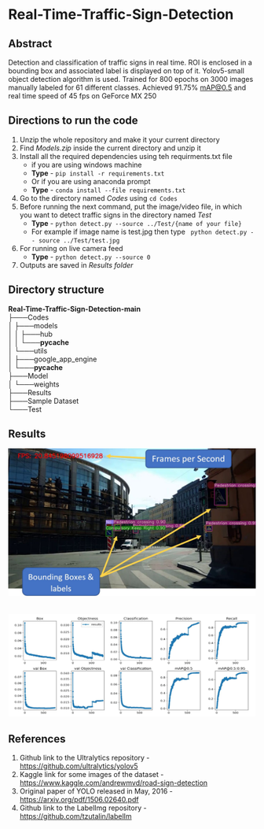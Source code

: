 # Real-Time-Traffic-Sign-Detection

## Abstract

Detection and classification of traffic signs in real time. ROI is enclosed in a bounding box and associated label is displayed on top of it. Yolov5-small object detection algorithm is used. Trained for 800 epochs on 3000 images manually labeled for 61 different classes. Achieved 91.75% mAP@0.5 and real time speed of 45 fps on GeForce MX 250

## Directions to run the code
1. Unzip the whole repository and make it your current directory
2. Find *Models.zip* inside the current directory and unzip it 
3. Install all the required dependencies using teh requirments.txt file
    * if you are using windows machine
    * **Type** - `pip install -r requirements.txt`
    * Or if you are using anaconda prompt
    * **Type** - `conda install --file requirements.txt`
4. Go to the directory named *Codes* using `cd Codes`
5. Before running the next command, put the image/video file, in which you want to detect traffic signs  in the directory named *Test*
    * **Type** - `python detect.py --source ../Test/{name of your file}`
    * For example if image name is test.jpg then type ` python detect.py -- source ../Test/test.jpg`
6. For running on live camera feed 
    * **Type** - `python detect.py --source 0`
7. Outputs are saved in *Results folder*

## Directory structure
**Real-Time-Traffic-Sign-Detection-main**\
├───Codes\
│ ├───models\
│ │ ├───hub\
│ │ └───__pycache__\
│ └───utils\
│ ├───google_app_engine\
│ └───__pycache__\
├───Model\
│ └───weights\
├───Results\
├───Sample Dataset\
└───Test

## Results
![Result](https://github.com/Kartik-Aggarwal/Real-Time-Traffic-Sign-Detection/blob/main/readme_images/2.PNG)
<br>
<br>
<br>
![Plots](https://github.com/Kartik-Aggarwal/Real-Time-Traffic-Sign-Detection/blob/main/readme_images/1.PNG)


## References
1. Github link to the Ultralytics repository - https://github.com/ultralytics/yolov5
2. Kaggle link for some images of the dataset - https://www.kaggle.com/andrewmvd/road-sign-detection
3. Original paper of YOLO released in May, 2016 - https://arxiv.org/pdf/1506.02640.pdf
4. Github link to the LabelImg repository - https://github.com/tzutalin/labelIm
